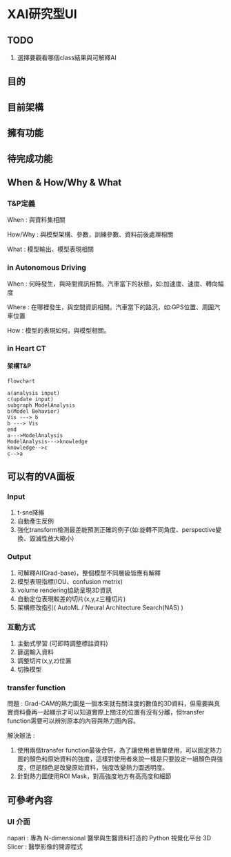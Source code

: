 # XAI研究型UI

## TODO

1. 選擇要觀看哪個class結果與可解釋AI

## 目的

## 目前架構

## 擁有功能

## 待完成功能

## When & How/Why & What

### T&P定義

When : 與資料集相關

How/Why : 與模型架構、參數，訓練參數、資料前後處理相關

What : 模型輸出、模型表現相關

### in Autonomous Driving

When : 何時發生，與時間資訊相關。汽車當下的狀態，如:加速度、速度、轉向幅度

Where : 在哪裡發生，與空間資訊相關。汽車當下的路況，如:GPS位置、周圍汽車位置

How : 模型的表現如何，與模型相關。

### in Heart CT 


#### 架構T&P 

```mermaid
flowchart

a(analysis input)
c(update input)
subgraph ModelAnalysis
b(Model Behavior)
Vis ---> b
b ---> Vis
end
a--->ModelAnalysis
ModelAnalysis--->knowledge
knowledge-->c
c-->a
```

## 可以有的VA面板


### Input

1. t-sne降維
2. 自動產生反例
3. 強化transform檢測最差能預測正確的例子(如:旋轉不同角度、perspective變換、毀滅性放大縮小)

### Output

1. 可解釋AI(Grad-base)，整個模型不同層級皆應有解釋
2. 模型表現指標(IOU、confusion metrix)
3. volume rendering協助呈現3D資訊
4. 自動定位表現較差的切片(x,y,z三種切片)
5. 架構修改指引( AutoML / Neural Architecture Search(NAS) )

### 互動方式

1. 主動式學習 (可即時調整標註資料)
2. 篩選輸入資料
3. 調整切片(x,y,z)位置
4. 切換模型

### transfer function

問題 : 
Grad-CAM的熱力圖是一個本來就有關注度的數值的3D資料，但需要與真實資料疊再一起顯示才可以知道實際上關注的位置有沒有分離，但transfer function需要可以辨別原本的內容與熱力圖內容。

解決辦法 : 
1. 使用兩個transfer function最後合併，為了讓使用者簡單使用，可以固定熱力圖的顏色和原始資料的強度，這樣對使用者來說一樣是只要設定一組顏色與強度，但是顏色是改變原始資料，強度改變熱力圖透明度。
2. 針對熱力圖使用ROI Mask，對高強度地方有高亮度和細節


## 可參考內容

### UI 介面

napari : 專為 N-dimensional 醫學與生醫資料打造的 Python 視覺化平台
3D Slicer : 醫學影像的開源程式
